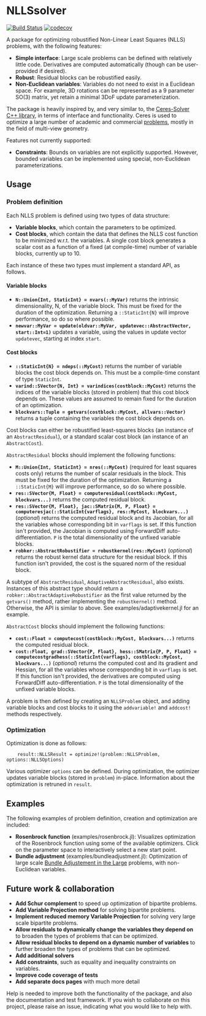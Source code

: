 # NLLSsolver

[![Build Status](https://github.com/ojwoodford/NLLSsolver.jl/actions/workflows/CI.yml/badge.svg?branch=main)](https://github.com/ojwoodford/NLLSsolver.jl/actions/workflows/CI.yml?query=branch%3Amain)
[![codecov](https://codecov.io/gh/ojwoodford/NLLSsolver.jl/branch/main/graph/badge.svg?token=1556CDMEGH)](https://codecov.io/gh/ojwoodford/NLLSsolver.jl)

A package for optimizing robustified Non-Linear Least Squares (NLLS) problems, with the following features:
- **Simple interface**: Large scale problems can be defined with relatively little code. Derivatives are computed automatically (though can be user-provided if desired).
- **Robust**: Residual blocks can be robustified easily.
- **Non-Euclidean variables**: Variables do not need to exist in a Euclidean space. For example, 3D rotations can be represented as a 9 parameter SO(3) matrix, yet retain a minimal 3DoF update parameterization.

The package is heavily inspired by, and very similar to, the [Ceres-Solver C++ library](http://ceres-solver.org/), in terms of interface and functionality. Ceres is used to optimize a large number of academic and commercial [problems](http://ceres-solver.org/users.html), mostly in the field of multi-view geometry.

Features not currently supported:
- **Constraints**: Bounds on variables are not explicitly supported. However, bounded variables can be implemented using special, non-Euclidean parameterizations.

## Usage

### Problem definition
Each NLLS problem is defined using two types of data structure:
- **Variable blocks**, which contain the parameters to be optimized.
- **Cost blocks**, which contain the data that defines the NLLS cost function to be minimized w.r.t. the variables. A single cost block generates a scalar cost as a function of a fixed (at compile-time) number of variable blocks, currently up to 10.

Each instance of these two types must implement a standard API, as follows.

#### Variable blocks
- **`N::Union{Int, StaticInt} = nvars(::MyVar)`** returns the intrinsic dimensionality, N, of the variable block. This must be fixed for the duration of the optimization. Returning a `::StaticInt{N}` will improve performance, so do so where possible.
- **`newvar::MyVar = update(oldvar::MyVar, updatevec::AbstractVector, start::Int=1)`** updates a variable, using the values in update vector `updatevec`, starting at index `start`. 

#### Cost blocks
- **`::StaticInt{N} = ndeps(::MyCost)`** returns the number of variable blocks the cost block depends on. This must be a compile-time constant of type `StaticInt`.
- **`varind::SVector{N, Int} = varindices(costblock::MyCost)`** returns the indices of the variable blocks (stored in problem) that this cost block depends on. These values are assumed to remain fixed for the duration of an optimization.
- **`blockvars::Tuple = getvars(costblock::MyCost, allvars::Vector)`** returns a tuple containing the variables the cost block depends on.

Cost blocks can either be robustified least-squares blocks (an instance of an `AbstractResidual`), or a standard scalar cost block (an instance of an `AbstractCost`).

`AbstractResidual` blocks should implement the following functions:
- **`M::Union{Int, StaticInt} = nres(::MyCost)`** (required for least squares costs only) returns the number of scalar residuals in the block. This must be fixed for the duration of the optimization. Returning a `::StaticInt{M}` will improve performance, so do so where possible.
- **`res::SVector{M, Float} = computeresidual(costblock::MyCost, blockvars...)`** returns the computed residual block.
- **`res::SVector{M, Float}, jac::SMatrix{M, P, Float} = computeresjac(::StaticInt{varflags}, res::MyCost, blockvars...)`** (*optional*) returns the computed residual block and its Jacobian, for all the variables whose corresponding bit in `varflags` is set. If this function isn't provided, the Jacobian is computed using ForwardDiff auto-differentiation. `P` is the total dimensionality of the unfixed variable blocks.
- **`robker::AbstractRobustifier = robustkernel(res::MyCost)`** (*optional*) returns the robust kernel data structure for the residual block. If this function isn't provided, the cost is the squared norm of the residual block.

A subtype of `AbstractResidual`, `AdaptiveAbstractResidual`, also exists. Instances of this abstract type should return a `robker::AbstractAdaptiveRobustifier` as the first value returned by the `getvars()` method, rather implementing the `robustkernel()` method. Otherwise, the API is similar to above. See examples/adaptivekernel.jl for an example.

`AbstractCost` blocks should implement the following functions:
- **`cost::Float = computecost(costblock::MyCost, blockvars...)`** returns the computed residual block.
- **`cost::Float, grad::SVector{P, Float}, hess::SMatrix{P, P, Float} = computecostgradhess(::StaticInt{varflags}, costblock::MyCost, blockvars...)`** (*optional*) returns the computed cost and its gradient and Hessian, for all the variables whose corresponding bit in `varflags` is set. If this function isn't provided, the derivatives are computed using ForwardDiff auto-differentiation. `P` is the total dimensionality of the unfixed variable blocks.

A problem is then defined by creating an `NLLSProblem` object, and adding variable blocks and cost blocks to it using the `addvariable!` and `addcost!` methods respectively.

### Optimization
Optimization is done as follows:
```
    result::NLLSResult = optimize!(problem::NLLSProblem, options::NLLSOptions)
```
Various optimizer `options` can be defined. During optimization, the optimizer updates variable blocks (stored in `problem`) in-place. Information about the optimization is retruned in `result`.

## Examples
The following examples of problem definition, creation and optimization are included:
- **Rosenbrock function** (examples/rosenbrock.jl): Visualizes optimization of the Rosenbrock function using some of the  available optimizers. Click on the parameter space to interactively select a new start point.
- **Bundle adjustment** (examples/bundleadjustment.jl): Optimization of large scale [Bundle Adjustement in the Large](https://grail.cs.washington.edu/projects/bal/) problems, with non-Euclidean variables.

## Future work & collaboration
- **Add Schur complement** to speed up optimization of bipartite problems.
- **Add Variable Projection method** for solving bipartite problems.
- **Implement reduced memory Variable Projection** for solving very large scale bipartite problems.
- **Allow residuals to dynamically change the variables they depend on** to broaden the types of problems that can be optimized.
- **Allow residual blocks to depend on a dynamic number of variables** to further broaden the types of problems that can be optimized.
- **Add additional solvers**
- **Add constraints**, such as equality and inequality constraints on variables.
- **Improve code coverage of tests**
- **Add separate docs pages** with much more detail

Help is needed to improve both the functionality of the package, and also the documentation and test framework. If you wish to collaborate on this project, please raise an issue, indicating what you would like to help with.
